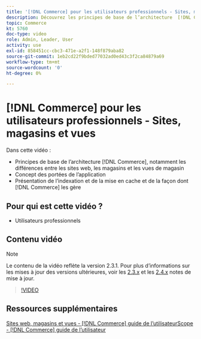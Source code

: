 ```yaml
---
title: '[!DNL Commerce] pour les utilisateurs professionnels - Sites, magasins et vues'
description: Découvrez les principes de base de l’architecture  [!DNL Commerce] , notamment les différences entre les sites web, les magasins, les vues de magasin et les portées de l’application. Comprendre l’indexation et la mise en cache.
topic: Commerce
kt: 5760
doc-type: video
role: Admin, Leader, User
activity: use
exl-id: 858451cc-cbc3-471e-a2f1-148f879aba82
source-git-commit: 1eb2cd22f9bded77032ad0ed43c3f2ca84879a69
workflow-type: tm+mt
source-wordcount: '0'
ht-degree: 0%

---
```


# [!DNL Commerce] pour les utilisateurs professionnels - Sites, magasins et vues

Dans cette vidéo :

- Principes de base de l’architecture [!DNL Commerce], notamment les différences entre les sites web, les magasins et les vues de magasin
- Concept des portées de l’application
- Présentation de l’indexation et de la mise en cache et de la façon dont [!DNL Commerce] les gère

## Pour qui est cette vidéo ?

- Utilisateurs professionnels

## Contenu vidéo

>[!NOTE]
>
>Le contenu de la vidéo reflète la version 2.3.1. Pour plus d’informations sur les mises à jour des versions ultérieures, voir les [ 2.3.x](https://devdocs.magento.com/guides/v2.3/release-notes/bk-release-notes.html) et les [2.4.x](https://devdocs.magento.com/guides/v2.4/release-notes/bk-release-notes.html) notes de mise à jour.

>[!VIDEO](https://video.tv.adobe.com/v/35945?quality=12&learn=on)

## Ressources supplémentaires

[Sites web, magasins et vues -  [!DNL Commerce] ](https://docs.magento.com/user-guide/stores/websites-stores-views.html)
[guide de l’utilisateurScope -  [!DNL Commerce] guide de l’utilisateur](https://docs.magento.com/user-guide/configuration/scope.html)
